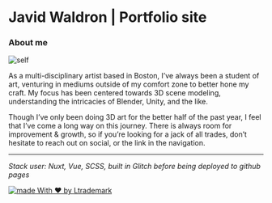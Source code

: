 # Javid Waldron | Portfolio site
### About me

![self](https://cdn.glitch.global/c2f99bc4-f921-4cee-90b5-df019f304eee/displaypicture.jpg?v=1652303653900)

As a multi-disciplinary artist based in Boston, I’ve always been a student of art, venturing in mediums outside of my comfort zone to better hone my craft. My focus has been centered towards 3D scene modeling, understanding the intricacies of Blender, Unity, and the like.

Though I’ve only been doing 3D art for the better half of the past year, I feel that I’ve come a long way on this journey. There is always room for improvement &amp; growth, so if you’re looking for a jack of all trades, don’t hesitate to reach out on social, or the link in the navigation.

---
*Stack user: Nuxt, Vue, SCSS, built in Glitch before being deployed to github pages*

[![made With ❤️ by Ltrademark](https://static.basedcdn.com/madebyLTM/src/assets/made-with-less3-by-ltrademark.png)](https://ltrdmrk.co)